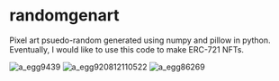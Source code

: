 # randomgenart
Pixel art psuedo-random generated using numpy and pillow in python. Eventually, I would like to use this code to make ERC-721 NFTs.


![a_egg9439](https://user-images.githubusercontent.com/77079130/158903725-8a6fa40c-0872-47fe-8e6d-3c61efa6359f.png)
![a_egg920812110522](https://user-images.githubusercontent.com/77079130/158903837-08bc3d1c-aad6-44f5-97f6-96931bdc856c.png)
![a_egg86269](https://user-images.githubusercontent.com/77079130/158903904-bec6b3b1-0822-41d1-9914-5960a1b26285.png)

